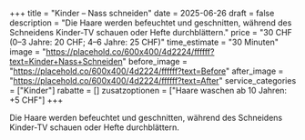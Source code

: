 +++
title = "Kinder – Nass schneiden"
date = 2025-06-26
draft = false
description = "Die Haare werden befeuchtet und geschnitten, während des Schneidens Kinder-TV schauen oder Hefte durchblättern."
price = "30 CHF (0–3 Jahre: 20 CHF; 4–6 Jahre: 25 CHF)"
time_estimate = "30 Minuten"
image = "https://placehold.co/600x400/4d2224/ffffff?text=Kinder+Nass+Schneiden"
before_image = "https://placehold.co/600x400/4d2224/ffffff?text=Before"
after_image = "https://placehold.co/600x400/4d2224/ffffff?text=After"
service_categories = ["Kinder"]
rabatte = []
zusatzoptionen = ["Haare waschen ab 10 Jahren: +5 CHF"]
+++

Die Haare werden befeuchtet und geschnitten, während des Schneidens Kinder-TV schauen oder Hefte durchblättern.

